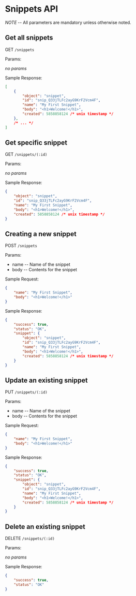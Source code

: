 # Snippets API

*NOTE* -- All parameters are mandatory unless otherwise noted.

## Get all snippets

GET `/snippets`

Params:

*no params*

Sample Response:

```json
[
    {
        "object": "snippet",
        "id": "snip_Q33jTLFc2ayG9KrF2Vcm4F",
        "name": "My First Snippet",
        "body": "<h1>Welcome!</h1>",
        "created": 5858858124 /* unix timestamp */
    },
    /* ... */
]
```

## Get specific snippet

GET `/snippets/(:id)`

Params:

*no params*

Sample Response:

```json
{
    "object": "snippet",
    "id": "snip_Q33jTLFc2ayG9KrF2Vcm4F",
    "name": "My First Snippet",
    "body": "<h1>Welcome!</h1>",
    "created": 5858858124 /* unix timestamp */
}
```

## Creating a new snippet

POST `/snippets`

Params:

- name       -- Name of the snippet
- body       -- Contents for the snippet

Sample Request:

```json
{
    "name": "My First Snippet",
    "body": "<h1>Welcome!</h1>"
}
```

Sample Response:

```json
{
    "success": true,
    "status": "OK",
    "snippet": {
        "object": "snippet",
        "id": "snip_Q33jTLFc2ayG9KrF2Vcm4F",
        "name": "My First Snippet",
        "body": "<h1>Welcome!</h1>",
        "created": 5858858124 /* unix timestamp */
    }
}
```

## Update an existing snippet

PUT `/snippets/(:id)`

Params:

- name       -- Name of the snippet
- body       -- Contents for the snippet

Sample Request:

```json
{
    "name": "My First Snippet",
    "body": "<h1>Welcome!</h1>"
}
```

Sample Response:

```json
{
    "success": true,
    "status": "OK",
    "snippet": {
        "object": "snippet",
        "id": "snip_Q33jTLFc2ayG9KrF2Vcm4F",
        "name": "My First Snippet",
        "body": "<h1>Welcome!</h1>",
        "created": 5858858124 /* unix timestamp */
    }
}
```

## Delete an existing snippet

DELETE `/snippets/(:id)`

Params:

*no params*

Sample Response:

```json
{
    "success": true,
    "status": "OK"
}
```
